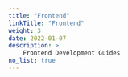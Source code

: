 ```yaml
---
title: "Frontend"
linkTitle: "Frontend"
weight: 3
date: 2022-01-07
description: >
    Frontend Development Guides
no_list: true
---
```


